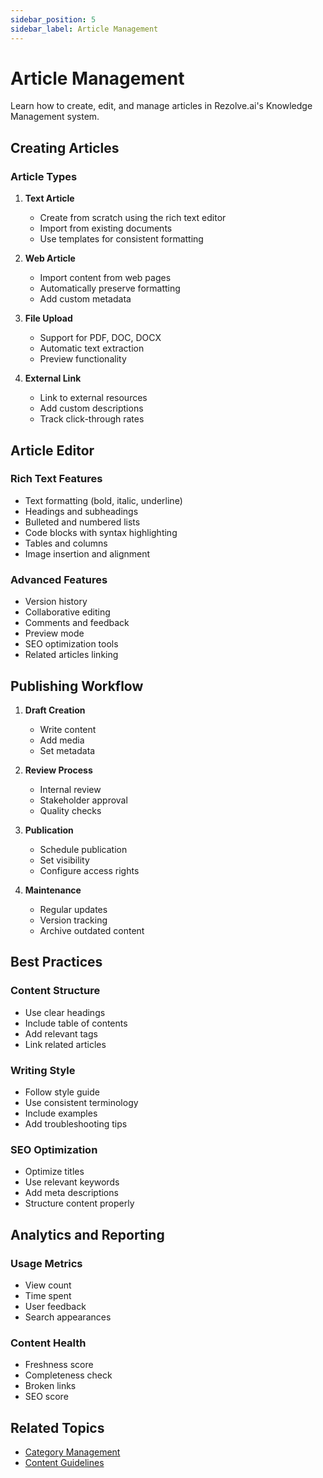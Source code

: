```yaml
---
sidebar_position: 5
sidebar_label: Article Management
---
```


# Article Management

Learn how to create, edit, and manage articles in Rezolve.ai's Knowledge Management system.

## Creating Articles

### Article Types
1. **Text Article**
   - Create from scratch using the rich text editor
   - Import from existing documents
   - Use templates for consistent formatting

2. **Web Article**
   - Import content from web pages
   - Automatically preserve formatting
   - Add custom metadata

3. **File Upload**
   - Support for PDF, DOC, DOCX
   - Automatic text extraction
   - Preview functionality

4. **External Link**
   - Link to external resources
   - Add custom descriptions
   - Track click-through rates

## Article Editor

### Rich Text Features
- Text formatting (bold, italic, underline)
- Headings and subheadings
- Bulleted and numbered lists
- Code blocks with syntax highlighting
- Tables and columns
- Image insertion and alignment

### Advanced Features
- Version history
- Collaborative editing
- Comments and feedback
- Preview mode
- SEO optimization tools
- Related articles linking

## Publishing Workflow

1. **Draft Creation**
   - Write content
   - Add media
   - Set metadata

2. **Review Process**
   - Internal review
   - Stakeholder approval
   - Quality checks

3. **Publication**
   - Schedule publication
   - Set visibility
   - Configure access rights

4. **Maintenance**
   - Regular updates
   - Version tracking
   - Archive outdated content

## Best Practices

### Content Structure
- Use clear headings
- Include table of contents
- Add relevant tags
- Link related articles

### Writing Style
- Follow style guide
- Use consistent terminology
- Include examples
- Add troubleshooting tips

### SEO Optimization
- Optimize titles
- Use relevant keywords
- Add meta descriptions
- Structure content properly

## Analytics and Reporting

### Usage Metrics
- View count
- Time spent
- User feedback
- Search appearances

### Content Health
- Freshness score
- Completeness check
- Broken links
- SEO score

## Related Topics
- [Category Management](./category-management.md)
- [Content Guidelines](./content-guidelines.md)

